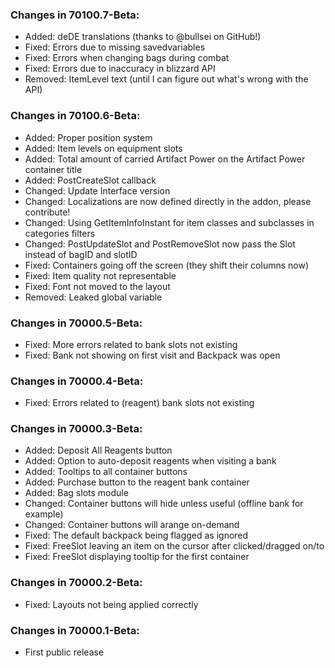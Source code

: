 ### Changes in 70100.7-Beta:

- Added: deDE translations (thanks to @bullsei on GitHub!)
- Fixed: Errors due to missing savedvariables
- Fixed: Errors when changing bags during combat
- Fixed: Errors due to inaccuracy in blizzard API
- Removed: ItemLevel text (until I can figure out what's wrong with the API)

### Changes in 70100.6-Beta:

- Added: Proper position system
- Added: Item levels on equipment slots
- Added: Total amount of carried Artifact Power on the Artifact Power container title
- Added: PostCreateSlot callback
- Changed: Update Interface version
- Changed: Localizations are now defined directly in the addon, please contribute!
- Changed: Using GetItemInfoInstant for item classes and subclasses in categories filters
- Changed: PostUpdateSlot and PostRemoveSlot now pass the Slot instead of bagID and slotID
- Fixed: Containers going off the screen (they shift their columns now)
- Fixed: Item quality not representable
- Fixed: Font not moved to the layout
- Removed: Leaked global variable

### Changes in 70000.5-Beta:

- Fixed: More errors related to bank slots not existing
- Fixed: Bank not showing on first visit and Backpack was open

### Changes in 70000.4-Beta:

- Fixed: Errors related to (reagent) bank slots not existing

### Changes in 70000.3-Beta:

- Added: Deposit All Reagents button
- Added: Option to auto-deposit reagents when visiting a bank
- Added: Tooltips to all container buttons
- Added: Purchase button to the reagent bank container
- Added: Bag slots module
- Changed: Container buttons will hide unless useful (offline bank for example)
- Changed: Container buttons will arange on-demand
- Fixed: The default backpack being flagged as ignored
- Fixed: FreeSlot leaving an item on the cursor after clicked/dragged on/to
- Fixed: FreeSlot displaying tooltip for the first container

### Changes in 70000.2-Beta:

- Fixed: Layouts not being applied correctly

### Changes in 70000.1-Beta:

- First public release
